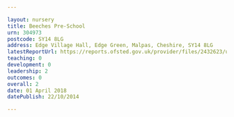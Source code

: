 ```yaml
---

layout: nursery
title: Beeches Pre-School
urn: 304973
postcode: SY14 8LG
address: Edge Village Hall, Edge Green, Malpas, Cheshire, SY14 8LG
latestReportUrl: https://reports.ofsted.gov.uk/provider/files/2432623/urn/304973.pdf
teaching: 0
development: 0
leadership: 2
outcomes: 0
overall: 2
date: 01 April 2018 
datePublish: 22/10/2014

---
```

